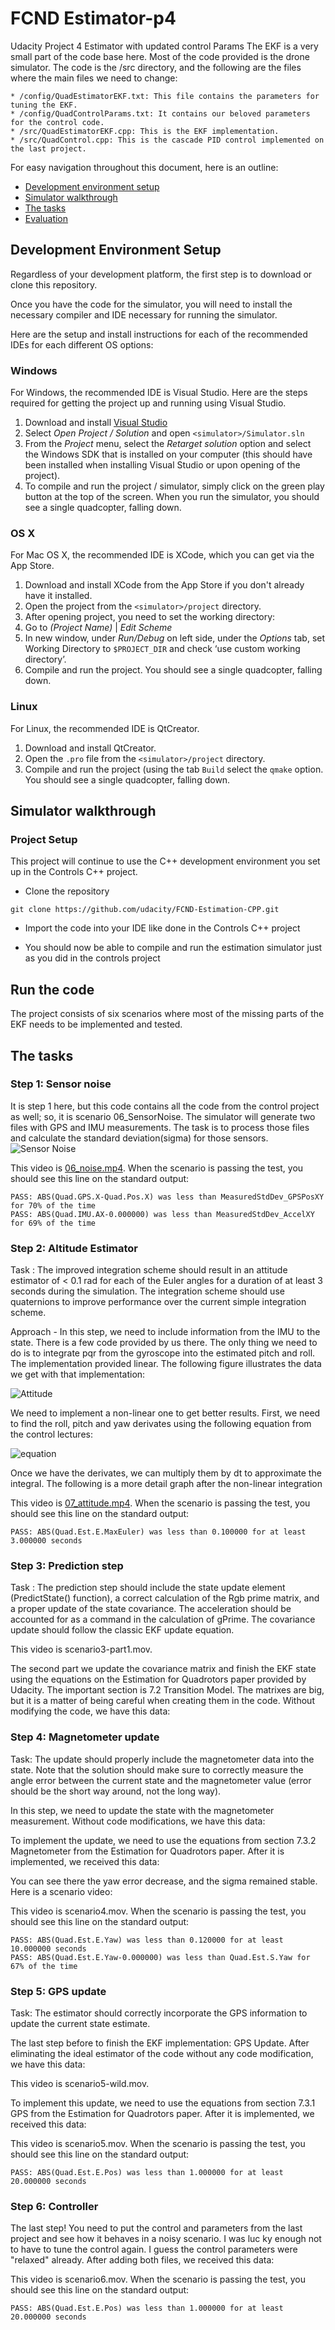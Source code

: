 # FCND Estimator-p4
Udacity Project 4 Estimator with updated control Params
The EKF is a very small part of the code base here. Most of the code provided is the drone simulator. The code is the /src directory, and the following are the files where the main files we need to change:

    * /config/QuadEstimatorEKF.txt: This file contains the parameters for tuning the EKF. 
	* /config/QuadControlParams.txt: It contains our beloved parameters for the control code.
    * /src/QuadEstimatorEKF.cpp: This is the EKF implementation.
    * /src/QuadControl.cpp: This is the cascade PID control implemented on the last project.
    


For easy navigation throughout this document, here is an outline:

 - [Development environment setup](#development-environment-setup)
 - [Simulator walkthrough](#simulator-walkthrough)
 - [The tasks](#the-tasks)
 - [Evaluation](#evaluation)


## Development Environment Setup ##

Regardless of your development platform, the first step is to download or clone this repository.

Once you have the code for the simulator, you will need to install the necessary compiler and IDE necessary for running the simulator.

Here are the setup and install instructions for each of the recommended IDEs for each different OS options:

### Windows ###

For Windows, the recommended IDE is Visual Studio.  Here are the steps required for getting the project up and running using Visual Studio.

1. Download and install [Visual Studio](https://www.visualstudio.com/vs/community/)
2. Select *Open Project / Solution* and open `<simulator>/Simulator.sln`
3. From the *Project* menu, select the *Retarget solution* option and select the Windows SDK that is installed on your computer (this should have been installed when installing Visual Studio or upon opening of the project).
4. To compile and run the project / simulator, simply click on the green play button at the top of the screen.  When you run the simulator, you should see a single quadcopter, falling down.


### OS X ###

For Mac OS X, the recommended IDE is XCode, which you can get via the App Store.

1. Download and install XCode from the App Store if you don't already have it installed.
2. Open the project from the `<simulator>/project` directory.
3. After opening project, you need to set the working directory:
  1. Go to *(Project Name)* | *Edit Scheme*
  2. In new window, under *Run/Debug* on left side, under the *Options* tab, set Working Directory to `$PROJECT_DIR` and check ‘use custom working directory’.
  3. Compile and run the project. You should see a single quadcopter, falling down.


### Linux ###

For Linux, the recommended IDE is QtCreator.

1. Download and install QtCreator.
2. Open the `.pro` file from the `<simulator>/project` directory.
3. Compile and run the project (using the tab `Build` select the `qmake` option.  You should see a single quadcopter, falling down.



## Simulator walkthrough ##

### Project Setup ###

This project will continue to use the C++ development environment you set up in the Controls C++ project.

* Clone the repository
```
git clone https://github.com/udacity/FCND-Estimation-CPP.git
```
* Import the code into your IDE like done in the Controls C++ project

* You should now be able to compile and run the estimation simulator just as you did in the controls project


## Run the code ##
The project consists of six scenarios where most of the missing parts of the EKF needs to be implemented and tested.

## The tasks ##
### Step 1: Sensor noise ###

It is step 1 here, but this code contains all the code from the control project as well; so, it is scenario 06_SensorNoise. The simulator will generate two files with GPS and IMU measurements. The task is to process those files and calculate the standard deviation(sigma) for those sensors.
![Sensor Noise](./images/06_noise.gif)

This video is [06_noise.mp4](./videos/06_noise.mp4). When the scenario is passing the test, you should see this line on the standard output:
```
PASS: ABS(Quad.GPS.X-Quad.Pos.X) was less than MeasuredStdDev_GPSPosXY for 70% of the time
PASS: ABS(Quad.IMU.AX-0.000000) was less than MeasuredStdDev_AccelXY for 69% of the time
```

### Step 2: Altitude Estimator ###

Task : The improved integration scheme should result in an attitude estimator of < 0.1 rad for each of the Euler angles for a duration of at least 3 seconds during the simulation. The integration scheme should use quaternions to improve performance over the current simple integration scheme.

Approach - In this step, we need to include information from the IMU to the state. There is a few code provided by us there. The only thing we need to do is to integrate pqr from the gyroscope into the estimated pitch and roll. The implementation provided linear. The following figure illustrates the data we get with that implementation:

![Attitude](./images/07_attitude.gif)

We need to implement a non-linear one to get better results. First, we need to find the roll, pitch and yaw derivates using the following equation from the control lectures:

![equation](./images/07_equations.jpeg)

Once we have the derivates, we can multiply them by dt to approximate the integral. The following is a more detail graph after the non-linear integration

This video is [07_attitude.mp4](./videos/07_attitude.mp4). When the scenario is passing the test, you should see this line on the standard output:
```
PASS: ABS(Quad.Est.E.MaxEuler) was less than 0.100000 for at least 3.000000 seconds
```

### Step 3: Prediction step ###

Task : The prediction step should include the state update element (PredictState() function), a correct calculation of the Rgb prime matrix, and a proper update of the state covariance. The acceleration should be accounted for as a command in the calculation of gPrime. The covariance update should follow the classic EKF update equation.

This video is scenario3-part1.mov.

The second part we update the covariance matrix and finish the EKF state using the equations on the Estimation for Quadrotors paper provided by Udacity. The important section is 7.2 Transition Model. The matrixes are big, but it is a matter of being careful when creating them in the code. Without modifying the code, we have this data:


### Step 4: Magnetometer update ###

Task: The update should properly include the magnetometer data into the state. Note that the solution should make sure to correctly measure the angle error between the current state and the magnetometer value (error should be the short way around, not the long way).

In this step, we need to update the state with the magnetometer measurement. Without code modifications, we have this data:

To implement the update, we need to use the equations from section 7.3.2 Magnetometer from the Estimation for Quadrotors paper. After it is implemented, we received this data:

You can see there the yaw error decrease, and the sigma remained stable. Here is a scenario video:

This video is scenario4.mov. When the scenario is passing the test, you should see this line on the standard output:
```
PASS: ABS(Quad.Est.E.Yaw) was less than 0.120000 for at least 10.000000 seconds
PASS: ABS(Quad.Est.E.Yaw-0.000000) was less than Quad.Est.S.Yaw for 67% of the time
```

### Step 5: GPS update ###

Task: The estimator should correctly incorporate the GPS information to update the current state estimate.

The last step before to finish the EKF implementation: GPS Update. After eliminating the ideal estimator of the code without any code modification, we have this data:

This video is scenario5-wild.mov.

To implement this update, we need to use the equations from section 7.3.1 GPS from the Estimation for Quadrotors paper. After it is implemented, we received this data:

This video is scenario5.mov. When the scenario is passing the test, you should see this line on the standard output:
```
PASS: ABS(Quad.Est.E.Pos) was less than 1.000000 for at least 20.000000 seconds
```

### Step 6: Controller ###
The last step! You need to put the control and parameters from the last project and see how it behaves in a noisy scenario. I was luc
ky enough not to have to tune the control again. I guess the control parameters were "relaxed" already. After adding both files, we received this data:

This video is scenario6.mov. When the scenario is passing the test, you should see this line on the standard output:
```
PASS: ABS(Quad.Est.E.Pos) was less than 1.000000 for at least 20.000000 seconds
```